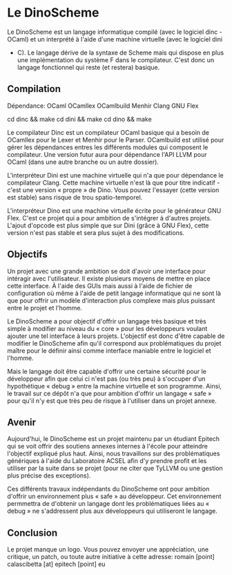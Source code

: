 # Le DinoScheme

Le DinoScheme est un langage informatique compilé (avec le logiciel dinc -
OCaml) et un interprété à l'aide d'une machine virtuelle (avec le logiciel dini
- C). Le langage dérive de la syntaxe de Scheme mais qui dispose en plus une
implémentation du système F dans le compilateur. C'est donc un langage
fonctionnel qui reste (et restera) basique.

## Compilation

Dépendance:
  OCaml
  OCamllex
  OCamlbuild
  Menhir
  Clang
  GNU Flex

cd dinc && make
cd dini && make
cd dino && make

Le compilateur Dinc est un compilateur OCaml basique qui a besoin de OCamllex
pour le Lexer et Menhir pour le Parser. OCamlbuild est utilisé pour gérer les
dépendances entres les différents modules qui composent le compilateur.
Une version futur aura pour dépendance l'API LLVM pour OCaml (dans une autre
branche ou un autre dossier).

L'interpréteur Dini est une machine virtuelle qui n'a que pour dépendance le
compilateur Clang. Cette machine virtuelle n'est là que pour titre indicatif -
c'est une version « propre » de Dino. Vous pouvez l'essayer (cette version est
stable) sans risque de trou spatio-temporel.

L'interpréteur Dino est une machine virtuelle écrite pour le générateur GNU
Flex. C'est ce projet qui a pour ambition de s'intégrer à d'autres projets.
L'ajout d'opcode est plus simple que sur Dini (grâce à GNU Flex), cette version
n'est pas stable et sera plus sujet à des modifications.

## Objectifs

Un projet avec une grande ambition se doit d'avoir une interface pour intéragir
avec l'utilisateur. Il existe plusieurs moyens de mettre en place cette
interface. À l'aide des GUIs mais aussi à l'aide de fichier de configuration où
même à l'aide de petit langage informatique qui ne sont là que pour offrir un
modèle d'interaction plus complexe mais plus puissant entre le projet et
l'homme.

Le DinoScheme a pour objectif d'offrir un langage très basique et très simple à
modifier au niveau du « core » pour les développeurs voulant ajouter une tel
interface à leurs projets. L'objectif est donc d'être capable de modifier le
DinoScheme afin qu'il correspond aux problématiques du projet maître pour le
définir ainsi comme interface maniable entre le logiciel et l'homme.

Mais le langage doit être capable d'offrir une certaine sécurité pour le
développeur afin que celui ci n'est pas (ou très peu) à s'occuper d'un
hypothétique « debug » entre la machine virtuelle et son programme. Ainsi, le
travail sur ce dépôt n'a que pour ambition d'offrir un langage « safe » pour
qu'il n'y est que très peu de risque à l'utiliser dans un projet annexe.

## Avenir

Aujourd'hui, le DinoScheme est un projet maintenu par un étudiant Epitech qui se
voit offrir des soutiens annexes internes à l'école pour atteindre l'objectif
expliqué plus haut. Ainsi, nous travaillons sur des problématiques génériques à
l'aide du Laboratoire ACSEL afin d'y prendre profit et les utiliser par la suite
dans se projet (pour ne citer que TyLLVM ou une gestion plus précise des
exceptions).

Ces différents travaux indépendants du DinoScheme ont pour ambition d'offrir un
environnement plus « safe » au développeur. Cet environnement permmettra de
d'obtenir un langage dont les problématiques liées au « debug » ne s'addressent
plus aux développeurs qui utiliseront le langage.

## Conclusion

Le projet manque un logo. Vous pouvez envoyer une appréciation, une critique, un
patch, ou toute autre initiative à cette adresse:
romain [point] calascibetta [at] epitech [point] eu
